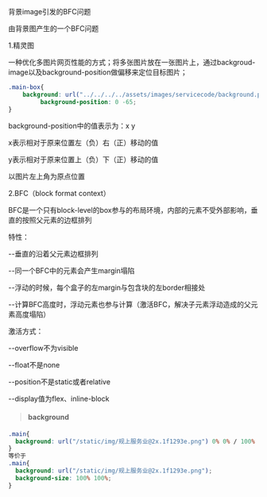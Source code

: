 背景image引发的BFC问题



由背景图产生的一个BFC问题

1.精灵图

一种优化多图片网页性能的方式；将多张图片放在一张图片上，通过backgroud-image以及background-position做偏移来定位目标图片；

```css
.main-box{
    background: url("../../../../assets/images/servicecode/background.png") no-repeat;
		 background-position: 0 -65;
}
```

background-position中的值表示为：x y

x表示相对于原来位置左（负）右（正）移动的值

y表示相对于原来位置上（负）下（正）移动的值

以图片左上角为原点位置



2.BFC（block format context）

BFC是一个只有block-level的box参与的布局环境，内部的元素不受外部影响，垂直的按照父元素的边框排列



特性：

--垂直的沿着父元素边框排列

--同一个BFC中的元素会产生margin塌陷

--浮动的时候，每个盒子的左margin与包含块的左border相接处

--计算BFC高度时，浮动元素也参与计算（激活BFC，解决子元素浮动造成的父元素高度塌陷）



激活方式：

--overflow不为visible

--float不是none



--position不是static或者relative

--display值为flex、inline-block





> #### background

```css
.main{
  background: url("/static/img/规上服务业@2x.1f1293e.png") 0% 0% / 100% 100%;
}
等价于
.main{
  background: url("/static/img/规上服务业@2x.1f1293e.png");
  background-size: 100% 100%;
}
```





